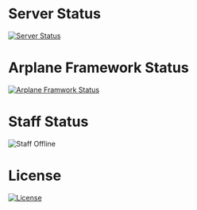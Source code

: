 # Server Status
[![Server Status](https://github.com/Arplane-SOCITY/all-repository/actions/workflows/pages/pages-build-deployment/badge.svg)](https://github.com/Arplane-SOCITY/all-repository/actions/workflows/pages/pages-build-deployment)
# Arplane Framework Status
[![Arplane Framwork Status](https://github.com/Arplane-SOCITY/arplane-project-all/actions/workflows/blank.yml/badge.svg)](https://github.com/Arplane-SOCITY/arplane-project-all/actions/workflows/blank.yml)
# Staff Status
![Staff Offline](https://img.shields.io/badge/Staff%20Status-Offline-red)
# License
[![License](https://img.shields.io/github/license/Arplane-SOCITY/all-repository?style=for-the-badge)](LICENSE.md)
